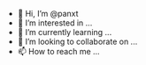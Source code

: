 - 👋 Hi, I’m @panxt
- 👀 I’m interested in ...
- 🌱 I’m currently learning ...
- 💞️ I’m looking to collaborate on ...
- 📫 How to reach me ...

<!---
panxt/panxt is a ✨ special ✨ repository because its `README.md` (this file) appears on your GitHub profile.
You can click the Preview link to take a look at your changes.
--->
